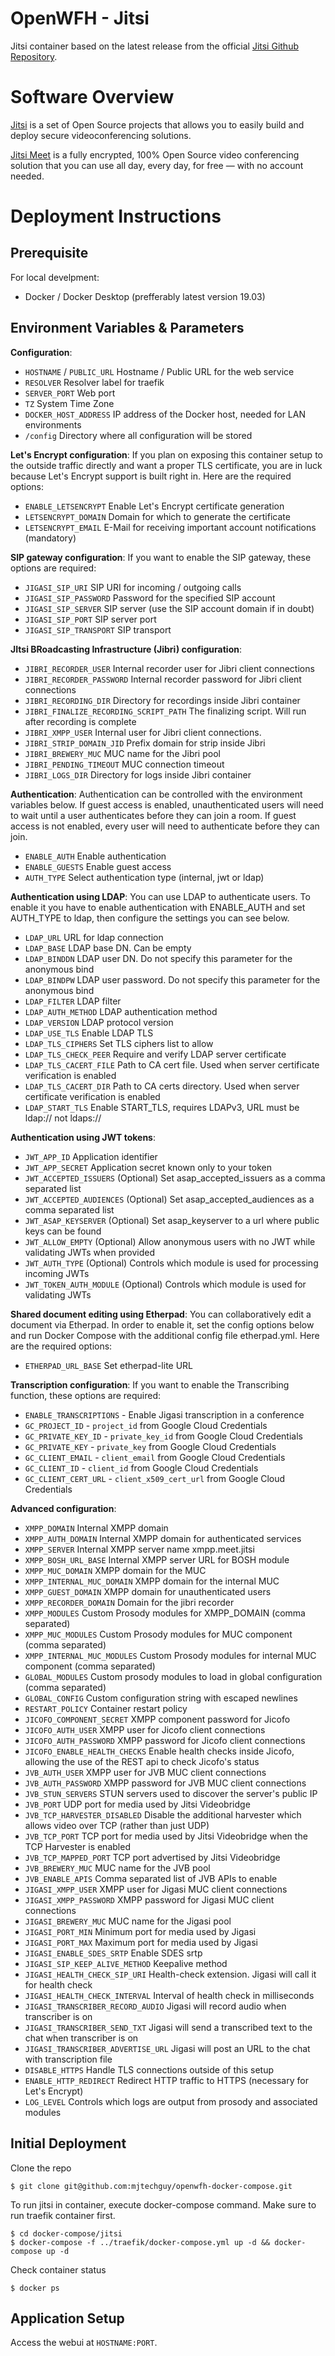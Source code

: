 # OpenWFH - Jitsi
Jitsi container based on the latest release from the official [Jitsi Github Repository](https://github.com/jitsi/docker-jitsi-meet).

# Software Overview
[Jitsi](https://jitsi.org) is a set of Open Source projects that allows you to easily build and deploy secure videoconferencing solutions.

[Jitsi Meet](https://jitsi.org/jitsi-meet) is a fully encrypted, 100% Open Source video conferencing solution that you can use all day, every day, for free — with no account needed.

# Deployment Instructions
## Prerequisite
For local develpment:
- Docker / Docker Desktop (prefferably latest version 19.03)

## Environment Variables & Parameters

__Configuration__:
- `HOSTNAME` / `PUBLIC_URL` Hostname / Public URL for the web service
- `RESOLVER` Resolver label for traefik
- `SERVER_PORT` Web port
- `TZ` System Time Zone
- `DOCKER_HOST_ADDRESS` IP address of the Docker host, needed for LAN environments
- `/config` Directory where all configuration will be stored

__Let's Encrypt configuration__:
If you plan on exposing this container setup to the outside traffic directly and want a proper TLS certificate, you are in luck because Let's Encrypt support is built right in. Here are the required options:
- `ENABLE_LETSENCRYPT` Enable Let's Encrypt certificate generation
- `LETSENCRYPT_DOMAIN` Domain for which to generate the certificate
- `LETSENCRYPT_EMAIL` E-Mail for receiving important account notifications (mandatory)

__SIP gateway configuration__:
If you want to enable the SIP gateway, these options are required:
- `JIGASI_SIP_URI` SIP URI for incoming / outgoing calls
- `JIGASI_SIP_PASSWORD` Password for the specified SIP account
- `JIGASI_SIP_SERVER` SIP server (use the SIP account domain if in doubt)
- `JIGASI_SIP_PORT` SIP server port
- `JIGASI_SIP_TRANSPORT` SIP transport

__JItsi BRoadcasting Infrastructure (Jibri) configuration__:
- `JIBRI_RECORDER_USER` Internal recorder user for Jibri client connections
- `JIBRI_RECORDER_PASSWORD` Internal recorder password for Jibri client connections
- `JIBRI_RECORDING_DIR` Directory for recordings inside Jibri container
- `JIBRI_FINALIZE_RECORDING_SCRIPT_PATH` The finalizing script. Will run after recording is complete
- `JIBRI_XMPP_USER` Internal user for Jibri client connections.
- `JIBRI_STRIP_DOMAIN_JID` Prefix domain for strip inside Jibri
- `JIBRI_BREWERY_MUC` MUC name for the Jibri pool
- `JIBRI_PENDING_TIMEOUT` MUC connection timeout
- `JIBRI_LOGS_DIR` Directory for logs inside Jibri container

__Authentication__:
Authentication can be controlled with the environment variables below. If guest access is enabled, unauthenticated users will need to wait until a user authenticates before they can join a room. If guest access is not enabled, every user will need to authenticate before they can join.
- `ENABLE_AUTH` Enable authentication
- `ENABLE_GUESTS` Enable guest access
- `AUTH_TYPE` Select authentication type (internal, jwt or ldap)

__Authentication using LDAP__:
You can use LDAP to authenticate users. To enable it you have to enable authentication with ENABLE_AUTH and set AUTH_TYPE to ldap, then configure the settings you can see below.
- `LDAP_URL` URL for ldap connection
- `LDAP_BASE` LDAP base DN. Can be empty
- `LDAP_BINDDN` LDAP user DN. Do not specify this parameter for the anonymous bind
- `LDAP_BINDPW` LDAP user password. Do not specify this parameter for the anonymous bind
- `LDAP_FILTER` LDAP filter
- `LDAP_AUTH_METHOD` LDAP authentication method
- `LDAP_VERSION` LDAP protocol version
- `LDAP_USE_TLS` Enable LDAP TLS
- `LDAP_TLS_CIPHERS` Set TLS ciphers list to allow
- `LDAP_TLS_CHECK_PEER` Require and verify LDAP server certificate
- `LDAP_TLS_CACERT_FILE` Path to CA cert file. Used when server certificate verification is enabled
- `LDAP_TLS_CACERT_DIR` Path to CA certs directory. Used when server certificate verification is enabled
- `LDAP_START_TLS` Enable START_TLS, requires LDAPv3, URL must be ldap:// not ldaps://

__Authentication using JWT tokens__:
- `JWT_APP_ID` Application identifier
- `JWT_APP_SECRET` Application secret known only to your token
- `JWT_ACCEPTED_ISSUERS` (Optional) Set asap_accepted_issuers as a comma separated list
- `JWT_ACCEPTED_AUDIENCES` (Optional) Set asap_accepted_audiences as a comma separated list
- `JWT_ASAP_KEYSERVER` (Optional) Set asap_keyserver to a url where public keys can be found
- `JWT_ALLOW_EMPTY` (Optional) Allow anonymous users with no JWT while validating JWTs when provided
- `JWT_AUTH_TYPE` (Optional) Controls which module is used for processing incoming JWTs
- `JWT_TOKEN_AUTH_MODULE` (Optional) Controls which module is used for validating JWTs

__Shared document editing using Etherpad__:
You can collaboratively edit a document via Etherpad. In order to enable it, set the config options below and run Docker Compose with the additional config file etherpad.yml. Here are the required options:
- `ETHERPAD_URL_BASE` Set etherpad-lite URL

__Transcription configuration__:
If you want to enable the Transcribing function, these options are required:
- `ENABLE_TRANSCRIPTIONS` - Enable Jigasi transcription in a conference
- `GC_PROJECT_ID` - `project_id` from Google Cloud Credentials
- `GC_PRIVATE_KEY_ID` - `private_key_id` from Google Cloud Credentials
- `GC_PRIVATE_KEY` - `private_key` from Google Cloud Credentials
- `GC_CLIENT_EMAIL` - `client_email` from Google Cloud Credentials
- `GC_CLIENT_ID` - `client_id` from Google Cloud Credentials
- `GC_CLIENT_CERT_URL` - `client_x509_cert_url` from Google Cloud Credentials

__Advanced configuration__:
- `XMPP_DOMAIN` Internal XMPP domain
- `XMPP_AUTH_DOMAIN` Internal XMPP domain for authenticated services
- `XMPP_SERVER` Internal XMPP server name xmpp.meet.jitsi
- `XMPP_BOSH_URL_BASE` Internal XMPP server URL for BOSH module
- `XMPP_MUC_DOMAIN` XMPP domain for the MUC
- `XMPP_INTERNAL_MUC_DOMAIN` 	XMPP domain for the internal MUC
- `XMPP_GUEST_DOMAIN` XMPP domain for unauthenticated users
- `XMPP_RECORDER_DOMAIN` Domain for the jibri recorder
- `XMPP_MODULES` Custom Prosody modules for XMPP_DOMAIN (comma separated)
- `XMPP_MUC_MODULES` Custom Prosody modules for MUC component (comma separated)
- `XMPP_INTERNAL_MUC_MODULES` Custom Prosody modules for internal MUC component (comma separated)
- `GLOBAL_MODULES` Custom prosody modules to load in global configuration (comma separated)
- `GLOBAL_CONFIG` Custom configuration string with escaped newlines
- `RESTART_POLICY` Container restart policy
- `JICOFO_COMPONENT_SECRET` XMPP component password for Jicofo
- `JICOFO_AUTH_USER` XMPP user for Jicofo client connections
- `JICOFO_AUTH_PASSWORD` XMPP password for Jicofo client connections
- `JICOFO_ENABLE_HEALTH_CHECKS` Enable health checks inside Jicofo, allowing the use of the REST api to check Jicofo's status
- `JVB_AUTH_USER` XMPP user for JVB MUC client connections
- `JVB_AUTH_PASSWORD` XMPP password for JVB MUC client connections
- `JVB_STUN_SERVERS` STUN servers used to discover the server's public IP
- `JVB_PORT` UDP port for media used by Jitsi Videobridge
- `JVB_TCP_HARVESTER_DISABLED` Disable the additional harvester which allows video over TCP (rather than just UDP)
- `JVB_TCP_PORT` TCP port for media used by Jitsi Videobridge when the TCP Harvester is enabled
- `JVB_TCP_MAPPED_PORT` TCP port advertised by Jitsi Videobridge
- `JVB_BREWERY_MUC` MUC name for the JVB pool
- `JVB_ENABLE_APIS` Comma separated list of JVB APIs to enable
- `JIGASI_XMPP_USER` XMPP user for Jigasi MUC client connections
- `JIGASI_XMPP_PASSWORD` XMPP password for Jigasi MUC client connections
- `JIGASI_BREWERY_MUC` MUC name for the Jigasi pool
- `JIGASI_PORT_MIN` Minimum port for media used by Jigasi
- `JIGASI_PORT_MAX` Maximum port for media used by Jigasi
- `JIGASI_ENABLE_SDES_SRTP` Enable SDES srtp
- `JIGASI_SIP_KEEP_ALIVE_METHOD` Keepalive method
- `JIGASI_HEALTH_CHECK_SIP_URI` Health-check extension. Jigasi will call it for health check
- `JIGASI_HEALTH_CHECK_INTERVAL` Interval of health check in milliseconds
- `JIGASI_TRANSCRIBER_RECORD_AUDIO` Jigasi will record audio when transcriber is on
- `JIGASI_TRANSCRIBER_SEND_TXT` Jigasi will send a transcribed text to the chat when transcriber is on
- `JIGASI_TRANSCRIBER_ADVERTISE_URL` Jigasi will post an URL to the chat with transcription file
- `DISABLE_HTTPS` Handle TLS connections outside of this setup
- `ENABLE_HTTP_REDIRECT` Redirect HTTP traffic to HTTPS (necessary for Let's Encrypt)
- `LOG_LEVEL` Controls which logs are output from prosody and associated modules

## Initial Deployment
Clone the repo
```console
$ git clone git@github.com:mjtechguy/openwfh-docker-compose.git
```
To run jitsi in container, execute docker-compose command. Make sure to run traefik container first.
```console
$ cd docker-compose/jitsi
$ docker-compose -f ../traefik/docker-compose.yml up -d && docker-compose up -d
```
Check container status
```console
$ docker ps
```

## Application Setup
Access the webui at `HOSTNAME:PORT`.